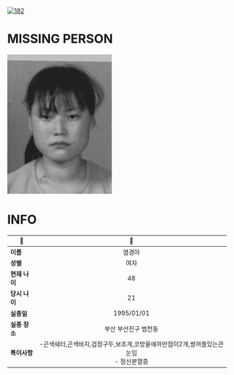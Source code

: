 [![182](https://img.shields.io/badge/%EC%8B%A4%EC%A2%85%EC%8B%A0%EA%B3%A0%EB%8A%94%20%EA%B5%AD%EB%B2%88%EC%97%86%EC%9D%B4-182-blue)](http://safe182.go.kr/index.do)

# MISSING PERSON

<img src="./missing_person.jpg">

# INFO

|🔑|💎|
|--|:--:|
|**이름**|염경아|
|**성별**|여자|
|**현재 나이**|48|
|**당시 나이**|21|
|**실종일**|1995/01/01|
|**실종 장소**|부산 부산진구 범천동 |
|**특이사항**|-곤색쉐터,곤색바지,검정구두,보조개,코방울에까만점이2개,쌍꺼플있는큰눈임</br>- 정신분열증|

